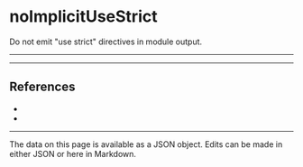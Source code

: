 <!-- Important! Do not modify comment blocks. They are necessary for the transformer to work properly -->

<!-- title -->
# noImplicitUseStrict

<!-- shortDescription -->
Do not emit "use strict" directives in module output.

---

<!-- extendedDescription -->


---

<!-- references -->
## References
- []()
- []()
---

<!-- footer -->
The data on this page is available as a JSON object. Edits can be made in either JSON or here in Markdown.
